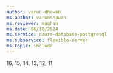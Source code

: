 ```yaml
---
author: varun-dhawan
ms.author: varundhawan
ms.reviewer: maghan
ms.date: 06/18/2024
ms.service: azure-database-postgresql
ms.subservice: flexible-server
ms.topic: include
---
```

16, 15, 14, 13, 12, 11